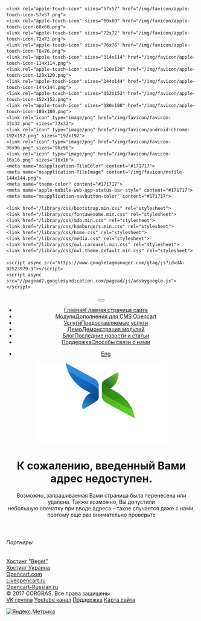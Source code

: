<!DOCTYPE html>
<html lang="ru">
<head>
	<meta charset="utf-8">
	<base href="https://corgras.github.io/">
	<meta http-equiv="X-UA-Compatible" content="IE=edge">
	<meta name="viewport" content="width=device-width, initial-scale=1">
	<title>404 Ошибка - Введенный адрес недоступен</title>
	<meta name="description" content="CORGRAS - Дополнения для интернет-магазинов на базе CMS OpenCart">
	<meta property="og:title" content="CORGRAS - 404 Ошибка">
	<meta property="og:type" content="website">
	<meta property="og:image" content="https://corgras.github.io/img/logo/logo.png">
	<meta property="og:url" content="https://corgras.github.io/">
	<meta property="og:site_name" content="corgras.github.io">
	<meta name="google-site-verification" content="8yBPWf7Koa5XJV8vnxLNeDYC9Ro45_uyPLCDFyjs0UY">
	<link rel="alternate" hreflang="en-GB" href="http://corgras.github.io/en/404.html">
	
	<link rel="apple-touch-icon" sizes="57x57" href="/img/favicon/apple-touch-icon-57x57.png">
	<link rel="apple-touch-icon" sizes="60x60" href="/img/favicon/apple-touch-icon-60x60.png">
	<link rel="apple-touch-icon" sizes="72x72" href="/img/favicon/apple-touch-icon-72x72.png">
	<link rel="apple-touch-icon" sizes="76x76" href="/img/favicon/apple-touch-icon-76x76.png">
	<link rel="apple-touch-icon" sizes="114x114" href="/img/favicon/apple-touch-icon-114x114.png">
	<link rel="apple-touch-icon" sizes="120x120" href="/img/favicon/apple-touch-icon-120x120.png">
	<link rel="apple-touch-icon" sizes="144x144" href="/img/favicon/apple-touch-icon-144x144.png">
	<link rel="apple-touch-icon" sizes="152x152" href="/img/favicon/apple-touch-icon-152x152.png">
	<link rel="apple-touch-icon" sizes="180x180" href="/img/favicon/apple-touch-icon-180x180.png">
	<link rel="icon" type="image/png" href="/img/favicon/favicon-32x32.png" sizes="32x32">
	<link rel="icon" type="image/png" href="/img/favicon/android-chrome-192x192.png" sizes="192x192">
	<link rel="icon" type="image/png" href="/img/favicon/favicon-96x96.png" sizes="96x96">
	<link rel="icon" type="image/png" href="/img/favicon/favicon-16x16.png" sizes="16x16">
	<meta name="msapplication-TileColor" content="#171717">
	<meta name="msapplication-TileImage" content="/img/favicon/mstile-144x144.png">
	<meta name="theme-color" content="#171717">
	<meta name="apple-mobile-web-app-status-bar-style" content="#171717">
	<meta name="msapplication-navbutton-color" content="#171717">
	
	<link href="/library/css/bootstrap.min.css" rel="stylesheet">
	<link href="/library/css/fontawesome.min.css" rel="stylesheet">
	<link href="/library/css/mdb.min.css" rel="stylesheet">
	<link href="/library/css/hamburgers.min.css" rel="stylesheet">
	<link href="/library/css/home.css" rel="stylesheet">
	<link href="/library/css/media.css" rel="stylesheet">
	<link href="/library/css/owl.carousel.min.css" rel="stylesheet">
	<link href="/library/css/owl.theme.default.min.css" rel="stylesheet">

	<script async src="https://www.googletagmanager.com/gtag/js?id=UA-92523979-1"></script>
	<script async src="//pagead2.googlesyndication.com/pagead/js/adsbygoogle.js"></script>
</head>
<body>
  <header class="flex align-items-center">
	<div class="menu-block">
	  <button class="hamburger hamburger--spin-r menu-btn" type="button">
		<span class="hamburger-box">
		  <span class="hamburger-inner"></span>
		</span>
	  </button>
	</div>
	<nav class="menu-nav">
	  <ul class="menu">
		<li><a href="/"><i class="fal fa-home"></i><span>Главная</span><span>Главная страница сайта</span></a></li>
		<li><a href="/product.html"><i class="fal fa-archive"></i><span>Модули</span><span>Дополнения для CMS Opencart</span></a></li>
		<li><a href="/services.html"><i class="fal fa-clipboard-list"></i><span>Услуги</span><span>Предоставляемые услуги</span></a></li>
		<li><a href="/demo.html"><i class="fal fa-eye"></i><span>Демо</span><span>Демонстрация модулей</span></a></li>
		<li><a href="/blog.html"><i class="fal fa-rss"></i><span>Блог</span><span>Последние новости и статьи</span></a></li>
		<li><a href="/support.html"><i class="fal fa-life-ring"></i><span>Поддержка</span><span>Способы связи с нами</span></a></li>
	  </ul>
	</nav>
	<div class="lang-menu-block">
	  <nav class="lang-nav">
		<ul class="menu">
		  <li><a href="/en/404.html" hreflang="en">Eng</a></li>
		</ul>
	  </nav>
	</div>
	<div class="container-fluid header-content">
	  <div class="logo text-center">
		<object type="image/svg+xml" data="/img/logo/logo.svg" >
			<img src="/img/logo/logo.png" alt="«CORGRAS»" class="img-responsive">
		</object>
	  </div>
	  <div class="header-title">
		<h1>К сожалению, введенный Вами адрес недоступен.</h1>
		<p class="d-none d-sm-block">Возможно, запрашиваемая Вами страница была перенесена или удалена. Также возможно, Вы допустили <br>небольшую опечатку при вводе адреса – такое случается даже с нами, поэтому еще раз внимательно проверьте</p>
	  </div>
	</div>
	<div class="social d-md-none d-xl-none">
	  <a href="https://vk.com/corgras" class="icons-sm"><i class="icons fab fa-vk"></i></a>
	  <a href="https://www.youtube.com/channel/UC5tI7DjZD0TNDDm3PKv07lQ" class="icons-sm"><i class="icons fab fa-youtube"></i></a>
	</div>
  </header>
  <section class="s-block-2 partner">
	<div class="container">
	  <div class="row justify-content-md-center">
		<div class="col-sm-12">
		  <div class="footer-ribbon">
			<h6>Партнеры</h6>
		  </div>
		  <div class="owl-carousel owl-theme partners" id="owl-carousel-partners">
			<div class="col text-center">
			  <a href="https://beget.com/?id=199204" target="_blank">
				<i class="icons fal fa-server"></i>
				<span>Хостинг "Beget"</span>
			  </a>
			</div>
			<div class="col text-center">
			  <a href="https://ukraine.com.ua/?page=26391" title="Хостинг Украина" target="_blank">
				<i class="icons fal fa-server"></i>
				<span>Хостинг Украина</span>
			  </a>
			</div>
			<div class="col text-center">
			  <a href="https://www.opencart.com/index.php?route=marketplace/extension&filter_member=RoS" target="_blank">
				<i class="icons fab fa-opencart"></i>
				<span>Opencart.com</span>
			  </a>
			</div>
			<div class="col text-center">
			  <a href="https://liveopencart.ru/ros" target="_blank">
				<i class="icons fab fa-opencart"></i>
				<span>Liveopencart.ru</span>
			  </a>
			</div>
			<div class="col text-center">
			  <a href="https://shop.opencart-russia.ru/ros" target="_blank">
				<i class="icons fab fa-opencart"></i>
				<span>Opencart-Russian.ru</span>
			  </a>
			</div>
		  </div>
		</div>
	  </div>
	</div>
  </section>
  <footer class="text-center">
	<div class="container">
	  <div class="row">
		<div class="col-sm-12 col-md-6 copyrights">
		  <div class="copyright">© 2017 CORGRAS. Все права защищены</div>
		</div>
		<div class="col-sm-12 col-md-6 info">
		  <a href="https://vk.com/corgras">VK группа</a>
		  <a href="https://www.youtube.com/channel/UC5tI7DjZD0TNDDm3PKv07lQ">Youtube канал</a>
		  <a class="sitemap" href="/support.html">Поддержка</a>
		  <a class="sitemap" href="/sitemap.html">Карта сайта</a>
		</div>
	  </div>
	</div>
  </footer>
<!-- SCRIPTS -->
<script src="/library/js/jquery-3.3.1.min.js"></script>
<script src="/library/js/numscroller-1.0.js"></script>
<script src="/library/js/popper.min.js"></script>
<script src="/library/js/bootstrap.min.js"></script>
<script src="/library/js/mdb.min.js"></script>
<script src="/library/js/owl.carousel.min.js"></script>
<script src="/library/js/common.js"></script>

<!-- Analytics -->
<script>
	window.dataLayer = window.dataLayer || [];
	function gtag(){dataLayer.push(arguments);}
	gtag('js', new Date());
	gtag('config', 'UA-92523979-1');
</script>

<!-- Adsense -->
<script>
	(adsbygoogle = window.adsbygoogle || []).push({
		google_ad_client: "ca-pub-3691122404353666",
		enable_page_level_ads: true
	});
</script>

<!-- Yandex.Metrika informer -->
<a href="https://metrika.yandex.ru/stat/?id=43028959&amp;from=informer" target="_blank" rel="nofollow" class="d-none"><img src="https://informer.yandex.ru/informer/43028959/3_0_FFFFFFFF_EFEFEFFF_0_pageviews" style="width:88px; height:31px; border:0;" alt="Яндекс.Метрика" title="Яндекс.Метрика: данные за сегодня (просмотры, визиты и уникальные посетители)" class="ym-advanced-informer" data-cid="43028959" data-lang="ru" /></a> 
<!-- /Yandex.Metrika informer -->
<!-- Yandex.Metrika counter -->
<script> (function (d, w, c) { (w[c] = w[c] || []).push(function() { try { w.yaCounter43028959 = new Ya.Metrika({ id:43028959, clickmap:true, trackLinks:true, accurateTrackBounce:true, webvisor:true }); } catch(e) { } }); var n = d.getElementsByTagName("script")[0], s = d.createElement("script"), f = function () { n.parentNode.insertBefore(s, n); }; s.type = "text/javascript"; s.async = true; s.src = "https://d31j93rd8oukbv.cloudfront.net/metrika/watch_ua.js"; if (w.opera == "[object Opera]") { d.addEventListener("DOMContentLoaded", f, false); } else { f(); } })(document, window, "yandex_metrika_callbacks"); </script> 
<noscript><div><img src="https://mc.yandex.ru/watch/43028959" style="position:absolute; left:-9999px;" alt="" /></div></noscript>
<!-- /Yandex.Metrika counter -->
</body>
</html>